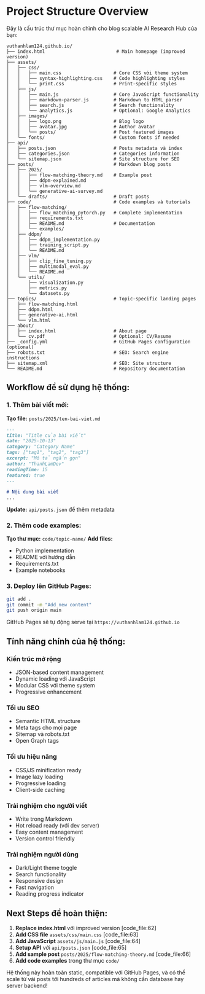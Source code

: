 # Project Structure Overview

Đây là cấu trúc thư mục hoàn chình cho blog scalable AI Research Hub của bạn:

```
vuthanhlam124.github.io/
├── index.html                          # Main homepage (improved version)
├── assets/
│   ├── css/
│   │   ├── main.css                   # Core CSS với theme system
│   │   ├── syntax-highlighting.css    # Code highlighting styles  
│   │   └── print.css                  # Print-specific styles
│   ├── js/
│   │   ├── main.js                    # Core JavaScript functionality
│   │   ├── markdown-parser.js         # Markdown to HTML parser
│   │   ├── search.js                  # Search functionality
│   │   └── analytics.js               # Optional: Google Analytics
│   ├── images/
│   │   ├── logo.png                   # Blog logo
│   │   ├── avatar.jpg                 # Author avatar
│   │   └── posts/                     # Post featured images
│   └── fonts/                         # Custom fonts if needed
├── api/
│   ├── posts.json                     # Posts metadata và index
│   ├── categories.json                # Categories information
│   └── sitemap.json                   # Site structure for SEO
├── posts/                             # Markdown blog posts
│   ├── 2025/
│   │   ├── flow-matching-theory.md    # Example post
│   │   ├── ddpm-explained.md
│   │   ├── vlm-overview.md
│   │   └── generative-ai-survey.md
│   └── drafts/                        # Draft posts
├── code/                              # Code examples và tutorials
│   ├── flow-matching/
│   │   ├── flow_matching_pytorch.py   # Complete implementation
│   │   ├── requirements.txt
│   │   ├── README.md                  # Documentation
│   │   └── examples/
│   ├── ddpm/
│   │   ├── ddpm_implementation.py
│   │   ├── training_script.py
│   │   └── README.md
│   ├── vlm/
│   │   ├── clip_fine_tuning.py
│   │   ├── multimodal_eval.py
│   │   └── README.md
│   └── utils/
│       ├── visualization.py
│       ├── metrics.py
│       └── datasets.py
├── topics/                            # Topic-specific landing pages
│   ├── flow-matching.html
│   ├── ddpm.html
│   ├── generative-ai.html
│   └── vlm.html
├── about/
│   ├── index.html                     # About page
│   └── cv.pdf                         # Optional: CV/Resume
├── _config.yml                        # GitHub Pages configuration (optional)
├── robots.txt                         # SEO: Search engine instructions
├── sitemap.xml                        # SEO: Site structure
└── README.md                          # Repository documentation
```

## Workflow để sử dụng hệ thống:

### 1. Thêm bài viết mới:

**Tạo file:** `posts/2025/ten-bai-viet.md`
```markdown
---
title: "Title của bài viết"
date: "2025-10-13"
category: "Category Name"
tags: ["tag1", "tag2", "tag3"]
excerpt: "Mô tả ngắn gọn"
author: "ThanhLamDev"
readingTime: 15
featured: true
---

# Nội dung bài viết
...
```

**Update:** `api/posts.json` để thêm metadata

### 2. Thêm code examples:

**Tạo thư mục:** `code/topic-name/`
**Add files:**
- Python implementation
- README với hướng dẫn
- Requirements.txt
- Example notebooks

### 3. Deploy lên GitHub Pages:

```bash
git add .
git commit -m "Add new content"
git push origin main
```

GitHub Pages sẽ tự động serve tại `https://vuthanhlam124.github.io`

## Tính năng chính của hệ thống:

### Kiến trúc mở rộng
- JSON-based content management
- Dynamic loading với JavaScript
- Modular CSS với theme system
- Progressive enhancement

### Tối ưu SEO
- Semantic HTML structure
- Meta tags cho mọi page
- Sitemap và robots.txt
- Open Graph tags

### Tối ưu hiệu năng
- CSS/JS minification ready
- Image lazy loading
- Progressive loading
- Client-side caching

### Trải nghiệm cho người viết
- Write trong Markdown
- Hot reload ready (với dev server)
- Easy content management
- Version control friendly

### Trải nghiệm người dùng
- Dark/Light theme toggle
- Search functionality
- Responsive design
- Fast navigation
- Reading progress indicator

## Next Steps để hoàn thiện:

1. **Replace index.html** với improved version [code_file:62]
2. **Add CSS file** `assets/css/main.css` [code_file:63]  
3. **Add JavaScript** `assets/js/main.js` [code_file:64]
4. **Setup API** với `api/posts.json` [code_file:65]
5. **Add sample post** `posts/2025/flow-matching-theory.md` [code_file:66]
6. **Add code examples** trong thư mục `code/`

Hệ thống này hoàn toàn static, compatible với GitHub Pages, và có thể scale từ vài posts tới hundreds of articles mà không cần database hay server backend!
